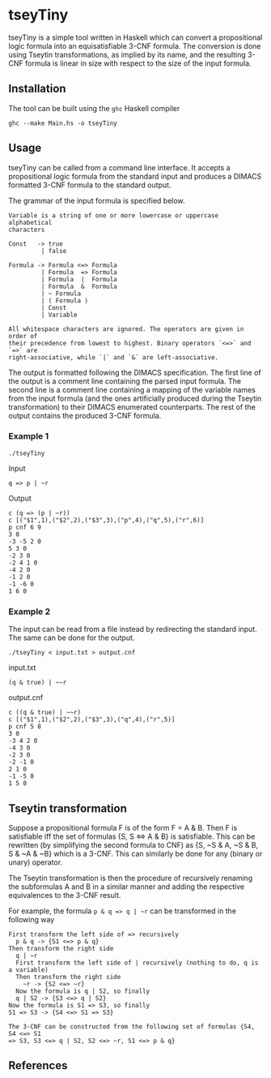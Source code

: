 # tseyTiny

tseyTiny is a simple tool written in Haskell which can convert a propositional
logic formula into an equisatisfiable 3-CNF formula. The conversion is done
using Tseytin transformations, as implied by its name, and the resulting 3-CNF
formula is linear in size with respect to the size of the input formula.


## Installation

The tool can be built using the `ghc` Haskell compiler

`ghc --make Main.hs -o tseyTiny`


## Usage

tseyTiny can be called from a command line interface. It accepts a
propositional logic formula from the standard input and produces a DIMACS
formatted 3-CNF formula to the standard output.

The grammar of the input formula is specified below.

```
Variable is a string of one or more lowercase or uppercase alphabetical
characters

Const   -> true
         | false

Formula -> Formula <=> Formula
         | Formula  => Formula
         | Formula  |  Formula
         | Formula  &  Formula
         | ~ Formula
         | ( Formula )
         | Const
         | Variable

All whitespace characters are ignored. The operators are given in order of
their precedence from lowest to highest. Binary operators `<=>` and `=>` are
right-associative, while `|` and `&` are left-associative.
```

The output is formatted following the DIMACS specification. The first line of
the output is a comment line containing the parsed input formula. The second
line is a comment line containing a mapping of the variable names from the
input formula (and the ones artificially produced during the Tseytin
transformation) to their DIMACS enumerated counterparts. The rest of the output
contains the produced 3-CNF formula.

### Example 1

`./tseyTiny`

Input

`q => p | ~r`

Output

```
c (q => (p | ~r))
c [("$1",1),("$2",2),("$3",3),("p",4),("q",5),("r",6)]
p cnf 6 9
3 0
-3 -5 2 0
5 3 0
-2 3 0
-2 4 1 0
-4 2 0
-1 2 0
-1 -6 0
1 6 0
```

### Example 2

The input can be read from a file instead by redirecting the standard input.
The same can be done for the output.

`./tseyTiny < input.txt > output.cnf`

input.txt

`(q & true) | ~~r`

output.cnf

```
c ((q & true) | ~~r)
c [("$1",1),("$2",2),("$3",3),("q",4),("r",5)]
p cnf 5 8
3 0
-3 4 2 0
-4 3 0
-2 3 0
-2 -1 0
2 1 0
-1 -5 0
1 5 0
```

## Tseytin transformation

Suppose a propositional formula F is of the form F = A & B. Then F is
satisfiable iff the set of formulas {S, S <=> A & B} is satisfiable. This can
be rewritten (by simplifying the second formula to CNF) as {S, ~S & A, ~S & B,
S & ~A & ~B} which is a 3-CNF. This can similarly be done for any (binary or
unary) operator.

The Tseytin transformation is then the procedure of recursively renaming the
subformulas A and B in a similar manner and adding the respective equivalences
to the 3-CNF result.

For example, the formula `p & q => q | ~r` can be transformed in the following
way
```
First transform the left side of => recursively
  p & q -> {S1 <=> p & q}
Then transform the right side
  q | ~r
  First transform the left side of | recursively (nothing to do, q is a variable)
  Then transform the right side
    ~r -> {S2 <=> ~r}
  Now the formula is q | S2, so finally
  q | S2 -> {S3 <=> q | S2}
Now the formula is S1 => S3, so finally
S1 => S3 -> {S4 <=> S1 => S3}

The 3-CNF can be constructed from the following set of formulas {S4, S4 <=> S1
=> S3, S3 <=> q | S2, S2 <=> ~r, S1 <=> p & q}
```

## References
